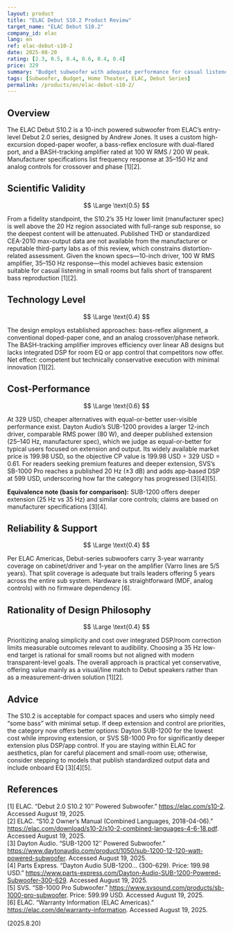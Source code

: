 ```yaml
---
layout: product
title: "ELAC Debut S10.2 Product Review"
target_name: "ELAC Debut S10.2"
company_id: elac
lang: en
ref: elac-debut-s10-2
date: 2025-08-20
rating: [2.3, 0.5, 0.4, 0.6, 0.4, 0.4]
price: 329
summary: "Budget subwoofer with adequate performance for casual listeners but limited technical advancement and weak cost-performance versus modern alternatives"
tags: [Subwoofer, Budget, Home Theater, ELAC, Debut Series]
permalink: /products/en/elac-debut-s10-2/
---
```


## Overview

The ELAC Debut S10.2 is a 10-inch powered subwoofer from ELAC’s entry-level Debut 2.0 series, designed by Andrew Jones. It uses a custom high-excursion doped-paper woofer, a bass-reflex enclosure with dual-flared port, and a BASH-tracking amplifier rated at 100 W RMS / 200 W peak. Manufacturer specifications list frequency response at 35–150 Hz and analog controls for crossover and phase [1][2].

## Scientific Validity

$$ \Large \text{0.5} $$

From a fidelity standpoint, the S10.2’s 35 Hz lower limit (manufacturer spec) is well above the 20 Hz region associated with full-range sub response, so the deepest content will be attenuated. Published THD or standardized CEA-2010 max-output data are not available from the manufacturer or reputable third-party labs as of this review, which constrains distortion-related assessment. Given the known specs—10-inch driver, 100 W RMS amplifier, 35–150 Hz response—this model achieves basic extension suitable for casual listening in small rooms but falls short of transparent bass reproduction [1][2].

## Technology Level

$$ \Large \text{0.4} $$

The design employs established approaches: bass-reflex alignment, a conventional doped-paper cone, and an analog crossover/phase network. The BASH-tracking amplifier improves efficiency over linear AB designs but lacks integrated DSP for room EQ or app control that competitors now offer. Net effect: competent but technically conservative execution with minimal innovation [1][2].

## Cost-Performance

$$ \Large \text{0.6} $$

At 329 USD, cheaper alternatives with equal-or-better user-visible performance exist. Dayton Audio’s SUB-1200 provides a larger 12-inch driver, comparable RMS power (80 W), and deeper published extension (25–140 Hz, manufacturer spec), which we judge as equal-or-better for typical users focused on extension and output. Its widely available market price is 199.98 USD, so the objective CP value is 199.98 USD ÷ 329 USD = 0.61. For readers seeking premium features and deeper extension, SVS’s SB-1000 Pro reaches a published 20 Hz (±3 dB) and adds app-based DSP at 599 USD, underscoring how far the category has progressed [3][4][5].

**Equivalence note (basis for comparison):** SUB-1200 offers deeper extension (25 Hz vs 35 Hz) and similar core controls; claims are based on manufacturer specifications [3][4].  

## Reliability & Support

$$ \Large \text{0.4} $$

Per ELAC Americas, Debut-series subwoofers carry 3-year warranty coverage on cabinet/driver and 1-year on the amplifier (Varro lines are 5/5 years). That split coverage is adequate but trails leaders offering 5 years across the entire sub system. Hardware is straightforward (MDF, analog controls) with no firmware dependency [6].

## Rationality of Design Philosophy

$$ \Large \text{0.4} $$

Prioritizing analog simplicity and cost over integrated DSP/room correction limits measurable outcomes relevant to audibility. Choosing a 35 Hz low-end target is rational for small rooms but not aligned with modern transparent-level goals. The overall approach is practical yet conservative, offering value mainly as a visual/line match to Debut speakers rather than as a measurement-driven solution [1][2].

## Advice

The S10.2 is acceptable for compact spaces and users who simply need “some bass” with minimal setup. If deep extension and control are priorities, the category now offers better options: Dayton SUB-1200 for the lowest cost while improving extension, or SVS SB-1000 Pro for significantly deeper extension plus DSP/app control. If you are staying within ELAC for aesthetics, plan for careful placement and small-room use; otherwise, consider stepping to models that publish standardized output data and include onboard EQ [3][4][5].

## References

[1] ELAC. “Debut 2.0 S10.2 10ʺ Powered Subwoofer.” https://elac.com/s10-2. Accessed August 19, 2025.  
[2] ELAC. “S10.2 Owner’s Manual (Combined Languages, 2018-04-06).” https://elac.com/download/s10-2/s10-2-combined-languages-4-6-18.pdf. Accessed August 19, 2025.  
[3] Dayton Audio. “SUB-1200 12ʺ Powered Subwoofer.” https://www.daytonaudio.com/product/1050/sub-1200-12-120-watt-powered-subwoofer. Accessed August 19, 2025.  
[4] Parts Express. “Dayton Audio SUB-1200… (300-629). Price: 199.98 USD.” https://www.parts-express.com/Dayton-Audio-SUB-1200-Powered-Subwoofer-300-629. Accessed August 19, 2025.  
[5] SVS. “SB-1000 Pro Subwoofer.” https://www.svsound.com/products/sb-1000-pro-subwoofer. Price: 599.99 USD. Accessed August 19, 2025.  
[6] ELAC. “Warranty Information (ELAC Americas).” https://elac.com/de/warranty-information. Accessed August 19, 2025.

(2025.8.20)

